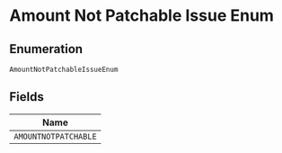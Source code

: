 
# Amount Not Patchable Issue Enum

## Enumeration

`AmountNotPatchableIssueEnum`

## Fields

| Name |
|  --- |
| `AMOUNTNOTPATCHABLE` |


